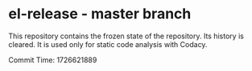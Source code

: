 # el-release - master branch

This repository contains the frozen state of the repository.
Its history is cleared. It is used only for static code
analysis with Codacy.

Commit Time: 1726621889